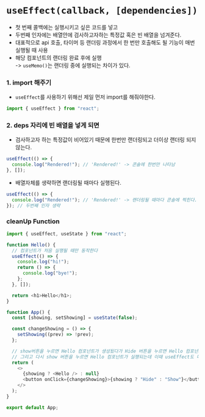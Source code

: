 # `useEffect(callback, [dependencies])`

- 첫 번째 콜백에는 실행시키고 싶은 코드를 넣고
- 두번째 인자에는 배열안에 검사하고자하는 특정값 혹은 빈 배열을 넘겨준다.
- 대표적으로 api 호출, 타이머 등 랜더링 과정에서 한 번만 호출해도 될 기능이 매번 실행될 때 사용
- 해당 컴포넌트의 랜더링 완료 후에 실행  
  -> `useMemo()`는 랜더링 중에 실행되는 차이가 있다.

### 1. import 해주기

- `useEffect`를 사용하기 위해선 제일 먼저 import를 해줘야한다.

```javascript
import { useEffect } from "react";
```

### 2. deps 자리에 빈 배열을 넣게 되면

- 검사하고자 하는 특정값이 비어있기 때문에 한번만 랜더링되고 더이상 랜더링 되지 않는다.

```javascript
useEffect(() => {
  console.log("Rendered!"); // 'Rendered!' -> 콘솔에 한번만 나타남
}, []);
```

- 배열자체를 생략하면 랜더링될 때마다 실행된다.

```javascript
useEffect(() => {
  console.log("Rendered!"); // 'Rendered!' -> 랜더링될 때마다 콘솔에 찍힌다.
}); // 두번째 인자 생략
```

### cleanUp Function

```javascript
import { useEffect, useState } from "react";

function Hello() {
  // 컴포넌트가 처음 실행될 때만 동작한다
  useEffect(() => {
    console.log("hi!");
    return () => {
      console.log("bye!");
    };
  }, []);

  return <h1>Hello</h1>;
}

function App() {
  const [showing, setShowing] = useState(false);

  const changeShowing = () => {
    setShowing((prev) => !prev);
  };

  // show버튼을 누르면 Hello 컴포넌트가 생성됬다가 Hide 버튼을 누르면 Hello 컴포넌트가 삭제된다.
  // 그리고 다시 show 버튼을 누르면 Hello 컴포넌트가 실행되는데 이때 useEffect도 다시 실행된다.
  return (
    <>
      {showing ? <Hello /> : null}
      <button onClick={changeShowing}>{showing ? "Hide" : "Show"}</button>
    </>
  );
}

export default App;
```
